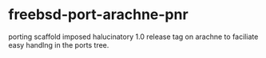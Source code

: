 # freebsd-port-arachne-pnr
porting scaffold
imposed  halucinatory 1.0 release tag on arachne to faciliate easy handlng in the ports tree. 
